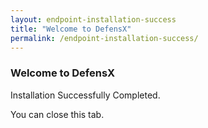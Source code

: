```yaml
---
layout: endpoint-installation-success
title: "Welcome to DefensX"
permalink: /endpoint-installation-success/
---
```

 
<h3>Welcome to DefensX</h3>
<p>Installation Successfully Completed.</p>
<p>You can close this tab.</p> 